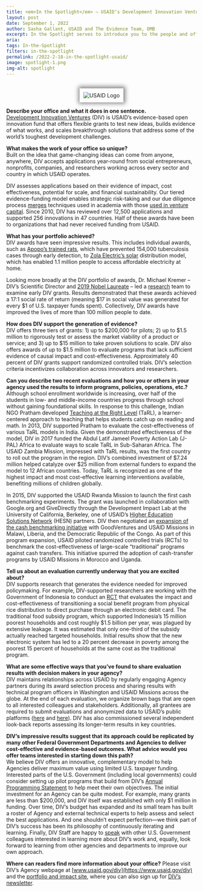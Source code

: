 ```yaml
---
title: <em>In the Spotlight</em> – USAID’s Development Innovation Ventures
layout: post
date: September 1, 2022
author: Sasha Gallant, USAID and The Evidence Team, OMB
excerpt: In the Spotlight serves to introduce you to the people and offices across the Federal Government who are doing the hard work of undertaking program evaluation and shine a light on their many notable accomplishments and activities...
aria: 
tags: In-the-Spotlight
filters: in-the-spotlight
permalink: /2022-2-18-in-the-spotlight-usaid/
image: spotlight-1.png
img-alt: spotlight
---
```

<br>
<center><img src="{{site.baseurl}}/assets/images/agency-seals/USAID.png" alt="USAID Logo" class="spt-agny" style="box-shadow: 1px -1px 11px 4px rgb(0 0 0 / 47%); padding: 10px"></center>

**Describe your office and what it does in one sentence.**  
[Development Innovation Ventures](https://www.usaid.gov/div) (DIV) is USAID’s evidence-based open innovation fund that offers flexible grants to test new ideas, builds evidence of what works, and scales breakthrough solutions that address some of the world’s toughest development challenges. 

**What makes the work of your office so unique?**  
Built on the idea that game-changing ideas can come from anyone, anywhere, DIV accepts applications year-round from social entrepreneurs, nonprofits, companies, and researchers working across every sector and country in which USAID operates. 

DIV assesses applications based on their evidence of impact, cost effectiveness, potential for scale, and financial sustainability. Our tiered evidence-funding model enables strategic risk-taking and our due diligence process [merges](https://ssir.org/articles/entry/the_lean_startup_goes_to_washington) techniques used in academia with those [used in venture capital](https://foreignpolicy.com/2013/06/24/can-silicon-valley-save-the-world/). Since 2010, DIV has reviewed over 12,500 applications and supported 256 innovations in 47 countries. Half of these awards have been to organizations that had never received funding from USAID. 

**What has your portfolio achieved?**  
DIV awards have seen impressive results. This includes individual awards, such as [Apopo’s trained rats](https://www.apopo.org/en), which have prevented 154,000 tuberculosis cases through early detection, to [Zola Electric’s solar](https://zolaelectric.com/) distribution model, which has enabled 1.1 million people to access affordable electricity at home.

Looking more broadly at the DIV portfolio of awards, Dr. Michael Kremer – DIV’s Scientific Director and [2019 Nobel Laureate](https://www.nobelprize.org/prizes/economic-sciences/2019/press-release/) – led a [research](https://cpb-us-w2.wpmucdn.com/voices.uchicago.edu/dist/0/2830/files/2021/09/SROR-21.03.12_clean-3.pdf) team to examine early DIV grants. Results demonstrated that these awards achieved a 17:1 social rate of return (meaning $17 in social value was generated for every $1 of U.S. taxpayer funds spent). Collectively, DIV awards have improved the lives of more than 100 million people to date.


**How does DIV support the generation of evidence?**  
DIV offers three tiers of grants: 1) up to $200,000 for pilots; 2) up to $1.5 million to rigorously test or assess the market viability of a product or service; and 3) up to $15 million to take proven solutions to scale. DIV also offers awards of up to $1.5 million to evaluate programs that lack sufficient evidence of causal impact and cost-effectiveness. Approximately 40 percent of DIV grants support randomized controlled trials. DIV’s selection criteria incentivizes collaboration across innovators and researchers. 

**Can you describe two recent evaluations and how you or others in your agency used the results to inform programs, policies, operations, etc.?**  
Although school enrollment worldwide is increasing, over half of the students in low- and middle-income countries progress through school without gaining foundational skills. In response to this challenge, Indian NGO Pratham developed [Teaching at the Right Level](https://www.teachingattherightlevel.org/) (TaRL), a learner-centered approach to teaching that helps students catch up on reading and math. In 2013, DIV supported Pratham to evaluate the cost-effectiveness of various TaRL models in India. Given the demonstrated effectiveness of the model, DIV in 2017 funded the Abdul Latif Jameel Poverty Action Lab (J-PAL) Africa to evaluate ways to scale TaRL in Sub-Saharan Africa. The USAID Zambia Mission, impressed with TaRL results, was the first country to roll out the program in the region. DIV’s combined investment of $7.24 million helped catalyze over $25 million from external funders to expand the model to 12 African countries. Today, TaRL is recognized as one of the highest impact and most cost-effective learning interventions available, benefiting millions of children globally.

In 2015, DIV supported the USAID Rwanda Mission to launch the first cash benchmarking experiments. The grant was launched in collaboration with Google.org and GiveDirectly through the Development Impact Lab at the University of California, Berkeley, one of USAID’s [Higher Education Solutions Network](https://www.usaid.gov/research/hesn) (HESN) partners. DIV then negotiated an [expansion of the cash benchmarking initiative](https://www.nytimes.com/2018/09/11/opinion/is-cash-better-for-poor-people-than-conventional-foreign-aid.html) with GoodVentures and USAID Missions in Malawi, Liberia, and the Democratic Republic of the Congo. As part of this program expansion, USAID piloted randomized controlled trials (RCTs) to benchmark the cost-effectiveness of large-scale “traditional” programs against cash transfers. This initiative spurred the adoption of cash-transfer programs by USAID Missions in Morocco and Uganda.

**Tell us about an evaluation currently underway that you are excited about?**  
DIV supports research that generates the evidence needed for improved policymaking. For example, DIV-supported researchers are working with the Government of Indonesia to conduct an [RCT](https://divportal.usaid.gov/s/project/a0gt00000015gSjAAI/raskin-welfare-reform-transition-to-electronic-distribution) that evaluates the impact and cost-effectiveness of transitioning a social benefit program from physical rice distribution to direct purchase through an electronic debit card. The traditional food subsidy program, which supported Indonesia’s 15 million poorest households and cost roughly $1.5 billion per year, was plagued by extensive leakage. It was estimated that only one-third of the subsidy actually reached targeted households. Initial results show that the new electronic system has led to a 20 percent decrease in poverty among the poorest 15 percent of households at the same cost as the traditional program.

**What are some effective ways that you’ve found to share evaluation results with decision makers in your agency?**  
DIV maintains relationships across USAID by regularly engaging Agency partners during its award selection process and sharing results with technical program officers in Washington and USAID Missions across the globe. At the end of each evaluation, we organize brown bags that are open to all interested colleagues and stakeholders. Additionally, all grantees are required to submit evaluations and anonymized data to USAID’s public platforms ([here](https://dec.usaid.gov/dec/home/Default.aspx) and [here](https://data.usaid.gov/)). DIV has also commissioned several independent look-back reports assessing its longer-term results in key countries. 

**DIV’s impressive results suggest that its approach could be replicated by many other Federal Government Departments and Agencies to deliver cost-effective and evidence-based outcomes. What advice would you offer teams interested in starting down this path?**  
We believe DIV offers an innovative, complementary model to help Agencies deliver maximum value using limited U.S. taxpayer funding. Interested parts of the U.S. Government (including local governments) could consider setting up pilot programs that build from DIV’s [Annual Programming Statement](https://www.usaid.gov/div/aps) to help meet their own objectives. The initial investment for an Agency can be quite modest. For example, many grants are less than $200,000, and DIV itself was established with only $1 million in funding. Over time, DIV’s budget has expanded and its small team has built a roster of Agency and external technical experts to help assess and select the best applications. And one shouldn’t expect perfection—we think part of DIV’s success has been its philosophy of continuously iterating and learning. Finally, DIV Staff are happy to [speak](mailto:div@usaid.gov) with other U.S. Government colleagues interested in learning more about DIV’s work and, equally, look forward to learning from other agencies and departments to improve our own approach. 

**Where can readers find more information about your office?**
Please visit DIV’s Agency webpage at [www.usaid.gov/div](https://www.usaid.gov/div) and the [portfolio and impact site](https://divportal.usaid.gov/s/), where you can also sign up for [DIV’s newsletter](https://content.govdelivery.com/accounts/USAIDHQ/bulletins/324ae68).